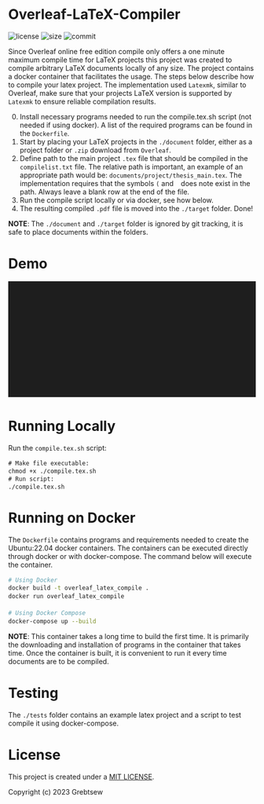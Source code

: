 # Overleaf-LaTeX-Compiler
![license](https://img.shields.io/github/license/grebtsew/Overleaf-LaTeX-Compiler)
![size](https://img.shields.io/github/repo-size/grebtsew/Overleaf-LaTeX-Compiler)
![commit](https://img.shields.io/github/last-commit/grebtsew/Overleaf-LaTeX-Compiler)

Since Overleaf online free edition compile only offers a one minute maximum compile time for LaTeX projects this project was created to compile arbitrary LaTeX documents locally of any size. The project contains a docker container that facilitates the usage. The steps below describe how to compile your latex project. The implementation used `Latexmk`, similar to Overleaf, make sure that your projects LaTeX version is supported by `Latexmk` to ensure reliable compilation results.

0. Install necessary programs needed to run the compile.tex.sh script (not needed if using docker). A list of the required programs can be found in the `Dockerfile`.
1. Start by placing your LaTeX projects in the `./document` folder, either as a project folder or `.zip` download from `Overleaf`.  
2. Define path to the main project `.tex` file that should be compiled in the `compilelist.txt` file. The relative path is important, an example of an appropriate path would be: `documents/project/thesis_main.tex`. The implementation requires that the symbols `(` and ` ` does note exist in the path. Always leave a blank row at the end of the file.
3. Run the compile script locally or via docker, see how below.
4. The resulting compiled `.pdf` file is moved into the `./target` folder. Done! 

**NOTE**: The `./document` and `./target` folder is ignored by git tracking, it is safe to place documents within the folders.

# Demo

![Demo](./demo.gif)
# Running Locally
Run the  `compile.tex.sh` script:
```
# Make file executable:
chmod +x ./compile.tex.sh
# Run script:
./compile.tex.sh
```
# Running on Docker
The `Dockerfile` contains programs and requirements needed to create the Ubuntu:22.04 docker containers. The containers can be executed directly through docker or with docker-compose. The command below will execute the container.
```Bash
# Using Docker
docker build -t overleaf_latex_compile .
docker run overleaf_latex_compile

# Using Docker Compose
docker-compose up --build
```
**NOTE**: This container takes a long time to build the first time. It is primarily the downloading and installation of programs in the container that takes time. Once the container is built, it is convenient to run it every time documents are to be compiled.

# Testing

The `./tests` folder contains an example latex project and a script to test compile it using docker-compose.

# License
This project is created under a [MIT LICENSE](./LICENSE).

Copyright (c) 2023 Grebtsew
